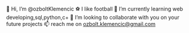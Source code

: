 👋 Hi, I’m @ozboltKlemencic
⚽ I like football
🌱 I’m currently learning web developing,sql,python,c+
💞️ I’m looking to collaborate with you on your future projects
📫 reach me on ozbolt.klemencic@gmail.com
